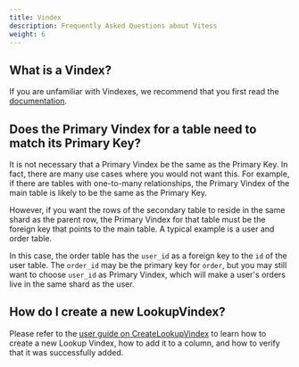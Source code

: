 ```yaml
---
title: Vindex
description: Frequently Asked Questions about Vitess
weight: 6
---
```


## What is a Vindex?
If you are unfamiliar with Vindexes, we recommend that you first read the [documentation](../../docs/reference/features/vindexes).

## Does the Primary Vindex for a table need to match its Primary Key?

It is not necessary that a Primary Vindex be the same as the Primary Key. In fact, there are many use cases where you would not want this. For example, if there are tables with one-to-many relationships, the Primary Vindex of the main table is likely to be the same as the Primary Key.

However, if you want the rows of the secondary table to reside in the same shard as the parent row, the Primary Vindex for that table must be the foreign key that points to the main table. A typical example is a user and order table.

In this case, the order table has the `user_id` as a foreign key to the `id` of the user table. The `order_id` may be the primary key for `order`, but you may still want to choose `user_id` as Primary Vindex, which will make a user's orders live in the same shard as the user.

## How do I create a new LookupVindex?

Please refer to the [user guide on CreateLookupVindex](../../docs/user-guides/configuration-advanced/createlookupvindex/) to learn how to create a new Lookup Vindex, how to add it to a column, and how to verify that it was successfully added.

